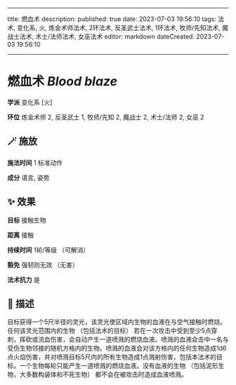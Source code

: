 
---
title: 燃血术
description: 
published: true
date: 2023-07-03 19:56:10
tags: 法术, 变化系, 火, 炼金术师法术, 2环法术, 反圣武士法术, 1环法术, 牧师/先知法术, 魔战士法术, 术士/法师法术, 女巫法术
editor: markdown
dateCreated: 2023-07-03 19:56:10

---

# **燃血术** *Blood blaze*

**学派** 变化系 \[火\] 

**环位** 炼金术师 2, 反圣武士 1, 牧师/先知 2, 魔战士 2, 术士/法师 2, 女巫 2

## 🪄 施放

**施法时间** 1 标准动作

**成分** 语言, 姿势

## ✨ 效果 

**目标** 接触生物 

**距离** 接触  

**持续时间** 1轮/等级 （可解消） 

**豁免** 强韧则无效 （无害）

**法术抗力** 是

## 📖 描述

目标获得一个5尺半径的灵光，该灵光使区域内生物的血液在与空气接触时燃烧。任何该灵光范围内的生物 （包括法术的目标） 若在一次攻击中受到至少5点穿刺，挥砍或流血伤害，会自动产生一道喷溅的燃烧血液。喷溅的血液会击中一名与受伤生物邻接的随机方格内的生物。喷溅的血液会对该方格内的任何生物造成1d6点火焰伤害，并对喷溅目标5尺内的所有生物造成1点溅射伤害，包括本法术的目标。一个生物每轮只能产生一道喷溅的燃烧血液。没有血液的生物 （包括泥形生物，大多数构装体和不死生物） 都不会在被攻击时造成血液喷溅。
    